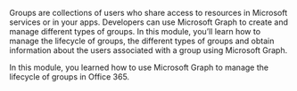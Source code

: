 Groups are collections of users who share access to resources in Microsoft services or in your apps. Developers can use Microsoft Graph to create and manage different types of groups. In this module, you’ll learn how to manage the lifecycle of groups, the different types of groups and obtain information about the users associated with a group using Microsoft Graph.

In this module, you learned how to use Microsoft Graph to manage the lifecycle of groups in Office 365.
